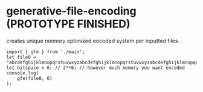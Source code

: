 # generative-file-encoding (PROTOTYPE FINISHED)
creates unique memory optimized encoded system per inputted files.


    import { gfe } from './main';
    let file0 = "abcdefghijklmnopqrstuvwxyzabcdefghijklmnopqrstuvwxyzabcdefghijklmnopqrstuvwxyzabcdefghijklmnopqrstuvwxyz";
    let bitspace = 6; // 2**6; // however much memory you want encoded
    console.log(
        gfe(file0, 6)
    );

